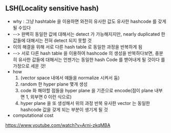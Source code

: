## LSH(Locality sensitive hash)
* why : 그냥 hashtable 을 이용하면 와전히 유사한 값도 유사한 hashcode 를 갖게 될 수있다
* --> 완벽히 동일한 값에 대해서는 detect 가 가능해지지만, nearly duplicated 한 값들에 대해서는 전혀 detect 되지 못할 것
* 이의 해결을 위해 서로 다른 hash table 로 동일한 과정을 반복하게 됨
* --> 서로 다른 hash table 을 이용하여 hashcode 의 생성을 반복하다보면, 충분히 유사한 값들에 대해서는 언젠가는 동일한 hash Code 를 밷어내게 될 것이다 를 가정으로 세운 것!
* how
	1. (vector space 내에서 얘들을 normalize 시켜서 둠)
	2. random 한 hyper plane 몇개 생성
	3. code 화 해야할 점들을 hyper plane 을 기준으로 encode(점이 plane 내부면 1, 외부면 0 이런 식으로)
	4. hyper plane 을 또 생성해서 위의 과정 반복
유사한 vector 는 동일한 hashcode 값을 갖게 되는 부분이 생기게 될 것
* computational cost

https://www.youtube.com/watch?v=Arni-zkqMBA